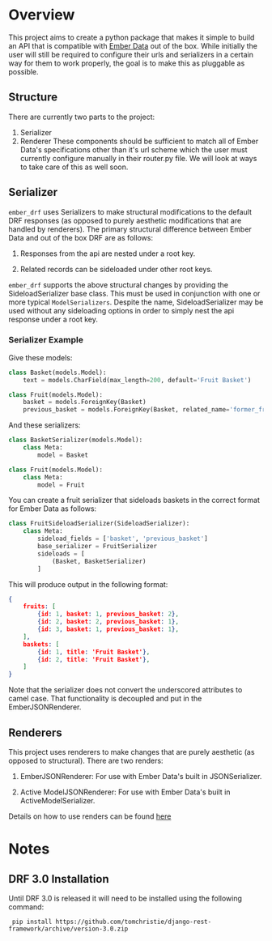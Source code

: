 # Overview

This project aims to create a python package that makes it simple to build an
API that is compatible with
[Ember Data](https://github.com/emberjs/data)
out of the box. While initially the user will still be required to configure
their urls and serializers in a certain way for them to work properly, the 
goal is to make this as pluggable as possible.

## Structure
There are currently two parts to the project:
1. Serializer
2. Renderer
These components should be sufficient to match all of Ember Data's
specifications other than it's url scheme which the user must currently
configure manually in their router.py file.  We will look at ways to take
care of this as well soon.

## Serializer

`ember_drf` uses Serializers to make structural modifications to the default
DRF responses (as opposed to purely aesthetic modifications that are handled by
renderers).  The primary structural difference between Ember Data and
out of the box DRF are as follows:

1. Responses from the api are nested under a root key.

2. Related records can be sideloaded under other root keys.

`ember_drf` supports the above structural changes by providing the
SideloadSerializer base class.  This must be used in conjunction with
one or more typical `ModelSerializers`.  Despite the name, SideloadSerializer
may be used without any sideloading options in order to simply nest the
api response under a root key.

### Serializer Example

Give these models:
```python
class Basket(models.Model):
    text = models.CharField(max_length=200, default='Fruit Basket')

class Fruit(models.Model):
    basket = models.ForeignKey(Basket)
    previous_basket = models.ForeignKey(Basket, related_name='former_fruits')
```
And these serializers:
```python
class BasketSerializer(models.Model):
    class Meta:
        model = Basket

class Fruit(models.Model):
    class Meta:
        model = Fruit
```

You can create a fruit serializer that sideloads baskets in the correct format
for Ember Data as follows:
```python
class FruitSideloadSerializer(SideloadSerializer):
    class Meta:
        sideload_fields = ['basket', 'previous_basket']
        base_serializer = FruitSerializer
        sideloads = [
            (Basket, BasketSerializer)
        ]

```
This will produce output in the following format:

```json
{
    fruits: [
        {id: 1, basket: 1, previous_basket: 2},
        {id: 2, basket: 2, previous_basket: 1},
        {id: 3, basket: 1, previous_basket: 1},
    ],
    baskets: [
        {id: 1, title: 'Fruit Basket'},
        {id: 2, title: 'Fruit Basket'},
    ]
}
```
Note that the serializer does not convert the underscored attributes to camel
case. That functionality is decoupled and put in the EmberJSONRenderer.

## Renderers

This project uses renderers to make changes that are purely aesthetic (as opposed to structural).  There are two renders:

1. EmberJSONRenderer: For use with Ember Data's built in JSONSerializer.

2. Active ModelJSONRenderer: For use with Ember Data's built in
    ActiveModelSerializer.


Details on how to use renders can be found
[here](http://www.django-rest-framework.org/api-guide/renderers)

# Notes

## DRF 3.0 Installation
Until DRF 3.0 is released it will need to be installed using
the following command:
```
 pip install https://github.com/tomchristie/django-rest-framework/archive/version-3.0.zip
```

